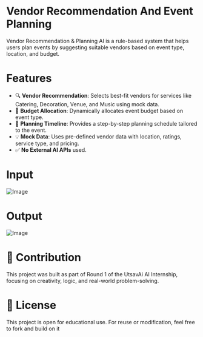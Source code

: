 # Vendor Recommendation And Event Planning
Vendor Recommendation &amp; Planning AI is a rule-based system that helps users plan events by suggesting suitable vendors based on event type, location, and budget.

 # Features

- 🔍 **Vendor Recommendation**: Selects best-fit vendors for services like Catering, Decoration, Venue, and Music using mock data.
- 💸 **Budget Allocation**: Dynamically allocates event budget based on event type.
- 📅 **Planning Timeline**: Provides a step-by-step planning schedule tailored to the event.
- 💡 **Mock Data**: Uses pre-defined vendor data with location, ratings, service type, and pricing.
- ✅ **No External AI APIs** used.

# Input

![Image](https://github.com/user-attachments/assets/0a1d9e04-1330-46ee-9ab2-c58a4f6b2d61)

 # Output
 ![Image](https://github.com/user-attachments/assets/e88e558f-a827-4061-b56e-af8648319246)

 # 🤝 Contribution
This project was built as part of Round 1 of the UtsavAi AI Internship, focusing on creativity, logic, and real-world problem-solving.

# 📄 License
This project is open for educational use. For reuse or modification, feel free to fork and build on it

